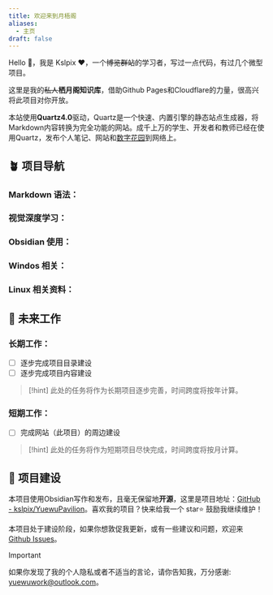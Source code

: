 ```yaml
---
title: 欢迎来到月梧阁
aliases:
  - 主页
draft: false
---
```

Hello 👋，我是 Kslpix ❤️，一个~~博览群站~~的学习者，写过一点代码，有过几个微型项目。

这里是我的~~私人~~**栖月阁知识库**，借助Github Pages和Cloudflare的力量，很高兴将此项目对你开放。

本站使用**Quartz4.0**驱动，Quartz是一个快速、内置引擎的静态站点生成器，将Markdown内容转换为完全功能的网站。成千上万的学生、开发者和教师已经在使用Quartz，发布个人笔记、网站和[数字花园](https://jzhao.xyz/posts/networked-thought)到网络上。

## 🪴 项目导航

### Markdown 语法：

### 视觉深度学习：

### Obsidian 使用：

### Windos 相关：

### Linux 相关资料：


## 🔧 未来工作

### 长期工作：

- [ ] 逐步完成项目目录建设
- [ ] 逐步完成项目内容建设

>[!hint]
>此处的任务将作为长期项目逐步完善，时间跨度将按年计算。

### 短期工作：

- [ ] 完成网站（此项目）的周边建设

>[!hint]
>此处的任务将作为短期项目尽快完成，时间跨度将按月计算。

## 🚧 项目建设

本项目使用Obsidian写作和发布，且毫无保留地**开源**，这里是项目地址：[GitHub - kslpix/YuewuPavilion](https://github.com/kslpix/YuewuPavilion)。喜欢我的项目？快来给我一个 star⭐ 鼓励我继续维护！

本项目处于建设阶段，如果你想敦促我更新，或有一些建议和问题，欢迎来 [Github Issues](https://github.com/kslpix/QiyuePavilion/issues)。

>[!important]
>如果你发现了我的个人隐私或者不适当的言论，请你告知我，万分感谢: yuewuwork@outlook.com。
